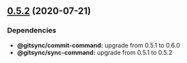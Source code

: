 ## [0.5.2](https://github.com/twinh/gitsync/compare/@gitsync/pre-push-command@0.5.1...@gitsync/pre-push-command@0.5.2) (2020-07-21)





### Dependencies

* **@gitsync/commit-command:** upgrade from 0.5.1 to 0.6.0
* **@gitsync/sync-command:** upgrade from 0.5.1 to 0.5.2
